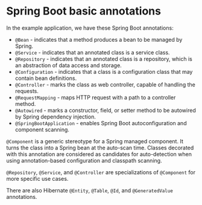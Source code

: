# Spring Boot basic annotations

In the example application, we have these Spring Boot annotations:

* `@Bean` - indicates that a method produces a bean to be managed by Spring.
* `@Service` - indicates that an annotated class is a service class.
* `@Repository` - indicates that an annotated class is a repository, which is an abstraction of data access and storage.
* `@Configuration` - indicates that a class is a configuration class that may contain bean definitions.
* `@Controller` - marks the class as web controller, capable of handling the requests.
* `@RequestMapping` - maps HTTP request with a path to a controller method.
* `@Autowired` - marks a constructor, field, or setter method to be autowired by Spring dependency injection.
* `@SpringBootApplication` - enables Spring Boot autoconfiguration and component scanning.

`@Component` is a generic stereotype for a Spring managed component. 
It turns the class into a Spring bean at the auto-scan time. 
Classes decorated with this annotation are considered as candidates for auto-detection 
when using annotation-based configuration and classpath scanning. 

`@Repository`, `@Service`, and `@Controller` are specializations of `@Component` for more specific use cases.

There are also Hibernate `@Entity`, `@Table`, `@Id`, and `@GeneratedValue` annotations.